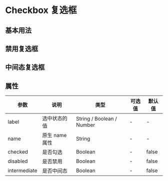 # Checkbox 复选框

## 基本用法

<b-checkbox label="复选框"></b-checkbox>

## 禁用复选框

<b-checkbox label="复选框" disabled></b-checkbox>
<b-checkbox label="复选框" checked disabled></b-checkbox>

## 中间态复选框

<b-checkbox label="复选框" intermediate></b-checkbox>


## 属性

|参数|说明|类型|可选值|默认值|
|-|-|-|-|-|
|label|选中状态的值|String / Boolean / Number|-|-|
|name|原生 name 属性|String|-|-|
|checked|是否勾选|Boolean|-|false|
|disabled|是否禁用|Boolean|-|false|
|intermediate|是否中间态|Boolean|-|false|